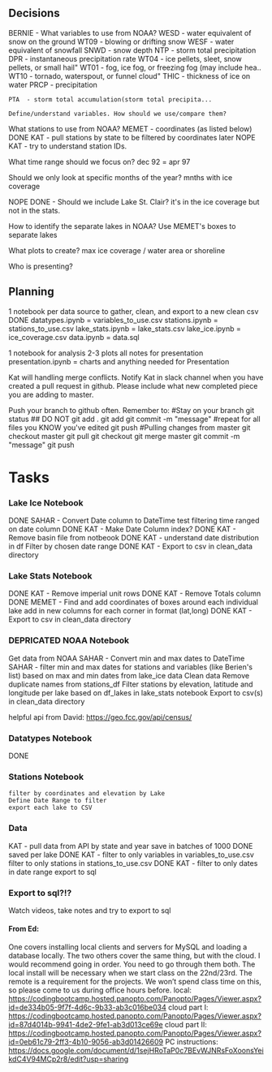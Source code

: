 ## Decisions

BERNIE - What variables to use from NOAA?
    WESD - water equivalent of snow on the ground
    WT09 - blowing or drifting snow
    WESF - water equivalent of snowfall
    SNWD - snow depth
    NTP  - storm total precipitation
    DPR  - instantaneous precipitation rate
    WT04 - ice pellets, sleet, snow pellets, or small hail"
    WT01 - fog, ice fog, or freezing fog (may include hea..
    WT10 - tornado, waterspout, or funnel cloud"
    THIC - thickness of ice on water
    PRCP - precipitation 
    
    PTA  - storm total accumulation(storm total precipita...
    
    Define/understand variables. How should we use/compare them?
    

What stations to use from NOAA?
MEMET - coordinates (as listed below)
DONE KAT - pull stations by state to be filtered by coordinates later
NOPE KAT - try to understand station IDs.

What time range should we focus on?
dec 92 = apr 97

Should we only look at specific months of the year?
mnths with ice coverage

NOPE DONE - Should we include Lake St. Clair?
    it's in the ice coverage but not in the stats.

How to identify the separate lakes in NOAA?
    Use MEMET's boxes to separate lakes

What plots to create?
max ice coverage / water area or shoreline


Who is presenting?



## Planning
1 notebook per data source to gather, clean, and export to a new clean csv
DONE datatypes.ipynb = variables_to_use.csv
stations.ipynb = stations_to_use.csv
lake_stats.ipynb = lake_stats.csv
lake_ice.ipynb = ice_coverage.csv
data.ipynb = data.sql

1 notebook for analysis
2-3 plots
all notes for presentation
presentation.ipynb = charts and anything needed for Presentation

Kat will handling merge conflicts.
Notify Kat in slack channel when you have created a pull request in github.
Please include what new completed piece you are adding to master.

Push your branch to github often.
Remember to:
    #Stay on your branch
    git status
    ## DO NOT git add .
    git add <file>
    git commit -m "message"
    #repeat for all files you KNOW you've edited
    git push
    #Pulling changes from master
    git checkout master
    git pull
    git checkout <branch>
    git merge master
    git commit -m "message"
    git push

# Tasks

### Lake Ice Notebook
DONE SAHAR - Convert Date column to DateTime
    test filtering time ranged on date column
DONE KAT - Make Date Column index?
DONE KAT - Remove basin file from notbeook
DONE KAT - understand date distribution in df
Filter by chosen date range
DONE KAT - Export to csv in clean_data directory

### Lake Stats Notebook
DONE KAT - Remove imperial unit rows
DONE KAT - Remove Totals column
DONE MEMET - Find and add coordinates of boxes around each individual lake
        add in new columns for each corner
        in format (lat,long)
DONE KAT - Export to csv in clean_data directory

### DEPRICATED NOAA Notebook
Get data from NOAA
SAHAR - Convert min and max dates to DateTime
SAHAR - filter min and max dates for stations and variables (like Berien's list) based on max and min dates from lake_ice data
Clean data
    Remove duplicate names from stations_df
    Filter stations by elevation, latitude and longitude per lake based on df_lakes in lake_stats notebook
Export to csv(s) in clean_data directory

helpful api from David: https://geo.fcc.gov/api/census/

### Datatypes Notebook
DONE
    
### Stations Notebook
    filter by coordinates and elevation by Lake
    Define Date Range to filter
    export each lake to CSV
    
### Data 
KAT - pull data from API by state and year
        save in batches of 1000
DONE    saved per lake
DONE KAT - filter to only variables in variables_to_use.csv
filter to only stations in stations_to_use.csv
DONE KAT - filter to only dates in date range
    export to sql
    
### Export to sql?!?
Watch videos, take notes and try to export to sql

#### From Ed:
One covers installing local clients and servers for MySQL and loading a database locally. The two others cover the same thing, but with the cloud. I would recommend going in order.
You need to go through them both. The local install will be necessary when we start class on the 22nd/23rd. The remote is a requirement for the projects. We won’t spend class time on this, so please come to us during office hours before.
local: https://codingbootcamp.hosted.panopto.com/Panopto/Pages/Viewer.aspx?id=de334b05-9f7f-4d6c-9b33-ab3c016be034
cloud part I: https://codingbootcamp.hosted.panopto.com/Panopto/Pages/Viewer.aspx?id=87d4014b-9941-4de2-9fe1-ab3d013ce69e
cloud part II: https://codingbootcamp.hosted.panopto.com/Panopto/Pages/Viewer.aspx?id=0eb61c79-2ff3-4b10-9056-ab3d01426609
PC instructions: https://docs.google.com/document/d/1sejHRoTaP0c7BEvWJNRsFoXoonsYeikdC4V94MCp2r8/edit?usp=sharing